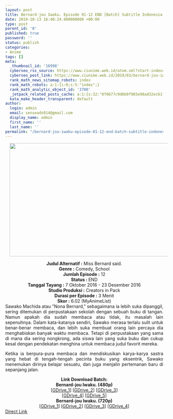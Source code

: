 ```yaml
---
layout: post
title: Bernard-jou Iwaku. Episode 01-12 END [Batch] Subtitle Indonesia
date: 2019-10-13 16:40:24.000000000 +00:00
type: post
parent_id: '0'
published: true
password: ''
status: publish
categories:
- Anime
tags: []
meta:
  _thumbnail_id: '16998'
  cyberseo_rss_source: https://www.ciunime.web.id/atom.xml?start-index=2551&max-results=150
  cyberseo_post_link: https://www.ciunime.web.id/2019/03/bernard-jou-iwaku-episode-01-12-end.html
  rank_math_news_sitemap_robots: index
  rank_math_robots: a:1:{i:0;s:5:"index";}
  rank_math_analytic_object_id: '3700'
  _jetpack_related_posts_cache: a:1:{s:32:"8f6677c9d6b0f903e98ad32ec61f8deb";a:2:{s:7:"expires";i:1654634685;s:7:"payload";a:0:{}}}
  kata_make_header_transparent: default
author:
  login: admin
  email: senseads014@gmail.com
  display_name: admin
  first_name: ''
  last_name: ''
permalink: "/bernard-jou-iwaku-episode-01-12-end-batch-subtitle-indonesia/"
---
```

<div class="separator" style="clear: both; text-align: center;"><a href="https://4.bp.blogspot.com/-vPAyjguU_Qk/XJ9WVIb2aYI/AAAAAAAAK1U/8dIJk_X2ovQ2sJClDYUNkwyFyNLINhxcgCLcBGAs/s1600/Bernard-jou%2BIwaku..png" imageanchor="1" style="margin-left: 1em; margin-right: 1em;"><img border="0" data-original-height="720" data-original-width="1280" height="360" src="{{ site.baseurl }}/assets/2019/10/Bernard-jou%2BIwaku..png" width="640" /></a></div>
<p>
<div style="text-align: center;"><b>Judul</b><b><b> Alternatif</b> :</b> Miss Bernard said.</div>
<div style="text-align: center;"><b><b>Genre :</b></b> Comedy, School</div>
<div style="text-align: center;"><b>Jumlah Episode :</b> 12<br /><b>Status :&nbsp;</b>END<br /><b>Tanggal Tayang :</b> 7 Oktober 2016 - 23 Desember 2016<br /><b>Studio Produksi :</b> Creators in Pack<br /><b>Durasi per Episode :</b> 3 Menit</div>
<div style="text-align: center;"><b>Skor :</b> 6.02 (MyAnimeList)</div>
<div style="text-align: center;"></div>
<div style="text-align: justify;">Sawako Machida atau "Nona Bernard," sebagaimana ia lebih suka dipanggil, sering ditemukan di perpustakaan sekolah dengan sebuah buku di tangan. Namun apakah dia sudah membaca atau tidak, itu masalah lain sepenuhnya. Dalam kata-katanya sendiri, Sawako merasa terlalu sulit untuk benar-benar membaca, dan lebih suka membuat orang lain percaya dia menghabiskan banyak waktu membaca. Tetapi di perpustakaan yang sama di mana dia sering nongkrong, ada siswa lain yang suka buku dan cukup kesal dengan pendekatan menghina untuk membaca judul favorit mereka.</p>
<p>Ketika ia berpura-pura membaca dan mendiskusikan karya-karya sastra yang hebat di tengah-tengah pecinta buku yang eksentrik, Sawako menemukan dirinya belajar sesuatu, dan juga menjalin pertemanan baru di sepanjang jalan.</p></div>
<div style="text-align: justify;"></div>
<div style="text-align: justify;"></div>
<div style="text-align: center;"><b>Link Download Batch:</b></div>
<div style="text-align: center;"><b>Bernard-jou Iwaku. (480p)</b></div>
<div style="text-align: center;">[<a href="https://drive.google.com/uc?id=18swVGR50pLuqH7L3pqE_Hc36F_7XSWZA" target="_blank" rel="noopener">GDrive_1</a>] [<a href="https://drive.google.com/uc?id=1aJO2n-XiJEPo_FVs4HBtG7ClssNPPnOg" target="_blank" rel="noopener">GDrive_2</a>] [<a href="https://drive.google.com/uc?id=1dWNr5AdDaoGmp1e8UEWBtvAfAakT8eZ1" target="_blank" rel="noopener">GDrive_3</a>]<br />[<a href="https://drive.google.com/uc?id=1vxJEl6gSaWF-DKpKiFFRFPnzhcbLxU0Z" target="_blank" rel="noopener">GDrive_4</a>] [<a href="https://drive.google.com/uc?id=10vDLw1SJwF_g7rPRN40zI8eFP0NDzrF4" target="_blank" rel="noopener">GDrive_5</a>]</div>
<div style="text-align: center;"><b>Bernard-jou Iwaku. (720p)</b><br />[<a href="https://drive.google.com/uc?id=1r6W11UHfV0W6Hkv0V-6zj5vw6tozqVIZ" target="_blank" rel="noopener">GDrive_1</a>] [<a href="https://drive.google.com/uc?id=1VaKqvhk6yL0eXJA2PVwfFdwhY5_t9QdI" target="_blank" rel="noopener">GDrive_2</a>] [<a href="https://drive.google.com/uc?id=1elEDg2-epHVmRV45W2gGDAYdC6sGfvIe" target="_blank" rel="noopener">GDrive_3</a>] [<a href="https://drive.google.com/uc?id=1HeJof8oHnmzeKlNwFEzorsaH-ynVCP_V" target="_blank" rel="noopener">GDrive_4</a>]</div>
<link rel="stylesheet" href="https://cdnjs.cloudflare.com/ajax/libs/font-awesome/4.7.0/css/font-awesome.min.css" />
<div class="divbtn"> <a href="https://handymansurrender.com/fihup8buzv?key=94550f7ce39444073321dde3b8782f97" class="btn"><i class="fa fa-download"></i> Direct Link</a> </div>
